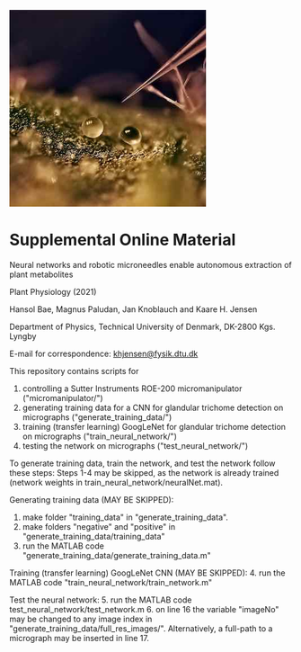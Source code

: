 ![alt text](https://github.com/Jensen-Lab/AUTOPLANT/blob/main/Bae2021a.jpg)
# Supplemental Online Material
Neural networks and robotic microneedles enable autonomous extraction of plant metabolites

Plant Physiology (2021)

Hansol Bae, Magnus Paludan, Jan Knoblauch and Kaare H. Jensen

Department of Physics, Technical University of Denmark, DK-2800 Kgs. Lyngby

E-mail for correspondence: khjensen@fysik.dtu.dk


This repository contains scripts for
1. controlling a Sutter Instruments ROE-200 micromanipulator ("micromanipulator/") 
2. generating training data for a CNN for glandular trichome detection on micrographs ("generate_training_data/") 
3. training (transfer learning) GoogLeNet for glandular trichome detection on micrographs ("train_neural_network/") 
4. testing the network on micrographs ("test_neural_network/") 


To generate training data, train the network, and test the network follow these steps: 
Steps 1-4 may be skipped, as the network is already trained (network weights in train_neural_network/neuralNet.mat). 

Generating training data (MAY BE SKIPPED): 
1. make folder "training_data" in "generate_training_data". 
2. make folders "negative" and "positive" in "generate_training_data/training_data" 
3. run the MATLAB code "generate_training_data/generate_training_data.m"

Training (transfer learning) GoogLeNet CNN (MAY BE SKIPPED): 
4. run the MATLAB code "train_neural_network/train_network.m" 

Test the neural network: 
5. run the MATLAB code test_neural_network/test_network.m 
6. on line 16 the variable "imageNo" may be changed to any image index in "generate_training_data/full_res_images/". Alternatively, a full-path to a micrograph may be inserted in line 17. 









